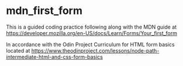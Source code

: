 # mdn_first_form
This is a guided coding practice following along with the MDN guide at https://developer.mozilla.org/en-US/docs/Learn/Forms/Your_first_form

In accordance with the Odin Project Curriculum for HTML form basics located at https://www.theodinproject.com/lessons/node-path-intermediate-html-and-css-form-basics
